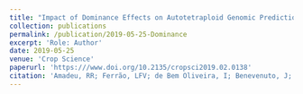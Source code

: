 ```yaml
---
title: "Impact of Dominance Effects on Autotetraploid Genomic Prediction"
collection: publications
permalink: /publication/2019-05-25-Dominance
excerpt: 'Role: Author'
date: 2019-05-25
venue: 'Crop Science'
paperurl: 'https:///www.doi.org/10.2135/cropsci2019.02.0138'
citation: 'Amadeu, RR; Ferrão, LFV; de Bem Oliveira, I; Benevenuto, J; Endelman, JB; Munoz, PR. Impact of Dominance Effects on Autotetraploid Genomic Prediction. Crop Science, 2019.'
---
```

